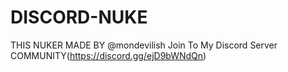 # DISCORD-NUKE

THIS NUKER MADE BY @mondevilish
Join To My Discord Server COMMUNITY(https://discord.gg/ejD9bWNdQn)
